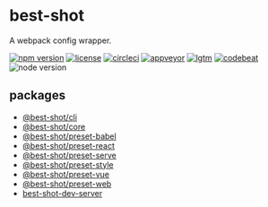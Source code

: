 # best-shot

A webpack config wrapper.

[![npm version][npm-badge]][npm-link]
[![license][github-badge]][github-link]
[![circleci][circleci-badge]][circleci-link]
[![appveyor][appveyor-badge]][appveyor-link]
[![lgtm][lgtm-badge]][lgtm-link]
[![codebeat][codebeat-badge]][codebeat-link]
![node version][node-badge]

## packages

- [@best-shot/cli](./packages/cli/)
- [@best-shot/core](./packages/core/)
- [@best-shot/preset-babel](./packages/preset-babel/)
- [@best-shot/preset-react](./packages/preset-react/)
- [@best-shot/preset-serve](./packages/preset-serve/)
- [@best-shot/preset-style](./packages/preset-style/)
- [@best-shot/preset-vue](./packages/preset-vue/)
- [@best-shot/preset-web](./packages/preset-web/)
- [best-shot-dev-server](./packages/best-shot-dev-server/)

[codebeat-badge]: https://img.shields.io/badge/codebeat-A-brightgreen.svg?style=flat-square
[codebeat-link]: https://codebeat.co/projects/github-com-airkro-best-shot-master
[appveyor-badge]: https://img.shields.io/appveyor/ci/Airkro/best-shot.svg?label=appveyor&logo=appveyor&style=flat-square
[appveyor-link]: https://ci.appveyor.com/project/Airkro/best-shot
[circleci-badge]: https://img.shields.io/circleci/project/github/Airkro/best-shot/master.svg?label=circleci&logo=circleci&style=flat-square
[circleci-link]: https://circleci.com/gh/Airkro/best-shot/tree/master
[github-badge]: https://img.shields.io/github/license/Airkro/best-shot.svg?logo=github&style=flat-square&colorB=blue
[github-link]: https://github.com/Airkro/best-shot
[lgtm-badge]: https://img.shields.io/lgtm/alerts/g/Airkro/best-shot.svg?logo=lgtm&style=flat-square
[lgtm-link]: https://lgtm.com/projects/g/Airkro/best-shot/alerts/
[node-badge]: https://img.shields.io/node/v/@best-shot/core.svg?logo=node.js&style=flat-square&colorB=green
[npm-badge]: https://img.shields.io/badge/npm-best--shot-orange.svg?style=flat-square&logo=npm
[npm-link]: https://www.npmjs.com/org/best-shot
